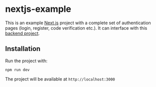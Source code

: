 # nextjs-example

This is an example [Next.js](https://github.com/Harold-Kalvin/nextjs-example) project with a complete set of authentication pages (login, register, code verification etc.).
It can interface with this [backend project](https://github.com/Harold-Kalvin/django-example?tab=readme-ov-file).

## Installation
Run the project with:
```
npm run dev
```

The project will be available at `http://localhost:3000` 
